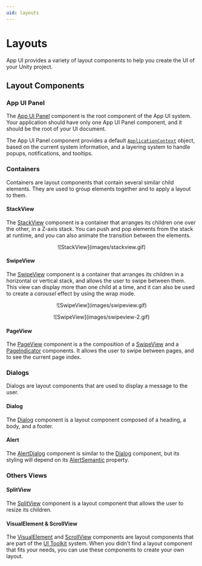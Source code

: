```yaml
---
uid: layouts
---
```


# Layouts

App UI provides a variety of layout components 
to help you create the UI of your Unity project.

## Layout Components

### App UI Panel

The [App UI Panel](xref:Unity.AppUI.UI.Panel) component is
the root component of the App UI system.
Your application should have only one App UI Panel component,
and it should be the root of your UI document.

The App UI Panel component provides a default [`ApplicationContext`](xref:Unity.AppUI.Core.ApplicationContext) object,
based on the current system information, and a layering system to handle popups, notifications, and tooltips.

### Containers

Containers are layout components that contain several similar child elements.
They are used to group elements together and to apply a layout to them.

#### StackView

The [StackView](xref:Unity.AppUI.UI.StackView) component is 
a container that arranges its children one over the other,
in a Z-axis stack. You can push and pop elements from the stack at runtime, 
and you can also animate the transition between the elements.

<p align="center">
![StackView](images/stackview.gif)
</p>

#### SwipeView

The [SwipeView](xref:Unity.AppUI.UI.SwipeView) component is
a container that arranges its children in a horizontal or vertical stack,
and allows the user to swipe between them.
This view can display more than one child at a time,
and it can also be used to create a *carousel* effect by using the wrap mode.

<p align="center">
![SwipeView](images/swipeview.gif)
</p>

<p align="center">
![SwipeView](images/swipeview-2.gif)
</p>


#### PageView

The [PageView](xref:Unity.AppUI.UI.PageView) component is
a the composition of a [SwipeView](xref:Unity.AppUI.UI.SwipeView) and a 
[PageIndicator](xref:Unity.AppUI.UI.PageIndicator) components.
It allows the user to swipe between pages, and to see the current page index.

### Dialogs

Dialogs are layout components that are used to display a message to the user.

#### Dialog

The [Dialog](xref:Unity.AppUI.UI.Dialog) component is 
a layout component composed of a heading, a body, and a footer.

#### Alert

The [AlertDialog](xref:Unity.AppUI.UI.AlertDialog) component is
similar to the [Dialog](xref:Unity.AppUI.UI.Dialog) component,
but its styling will depend on its [AlertSemantic](xref:Unity.AppUI.UI.AlertSemantic) property.

### Others Views

#### SplitView

The [SplitView](xref:Unity.AppUI.UI.SplitView) component is
a layout component that allows the user to resize its children.

#### VisualElement & ScrollView

The [VisualElement](xref:UnityEngine.UIElements.VisualElement) and
[ScrollView](xref:UnityEngine.UIElements.ScrollView) components are
layout components that are part of the [UI Toolkit](xref:UIElements) system.
When you didn't find a layout component that fits your needs,
you can use these components to create your own layout.